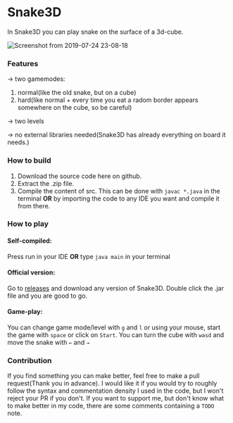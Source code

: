 # Snake3D
In Snake3D you can play snake on the surface of a 3d-cube.

![Screenshot from 2019-07-24 23-08-18](https://user-images.githubusercontent.com/43880493/61828980-3c1ee400-ae68-11e9-8c69-db7f646239a4.png)

### Features
→ two gamemodes:
1. normal(like the old snake, but on a cube)
2. hard(like normal + every time you eat a radom border appears somewhere on the cube, so be careful)

→ two levels

→ no external libraries needed(Snake3D has already everything on board it needs.)

### How to build
1. Download the source code here on github.
2. Extract the .zip file.
3. Compile the content of src. This can be done with `javac *.java` in the terminal **OR** by importing the code to any IDE you want and compile it from there.

### How to play
#### Self-compiled:
Press run in your IDE **OR** type `java main` in your terminal
#### Official version:
Go to [releases](https://github.com/IntegratedQuantum/Snake3D/releases) and download any version of Snake3D. Double click the .jar file and you are good to go.
#### Game-play:
You can change game mode/level with `g` and `l` or using your mouse, start the game with `space` or click on `Start`. You can turn the cube with `wasd` and move the snake with `←` and `→`

### Contribution
If you find something you can make better, feel free to make a pull request(Thank you in advance). I would like it if you would try to roughly follow the syntax and commentation density I used in the code, but I won't reject your PR if you don't.
If you want to support me, but don't know what to make better in my code, there are some comments containing a `TODO` note.
